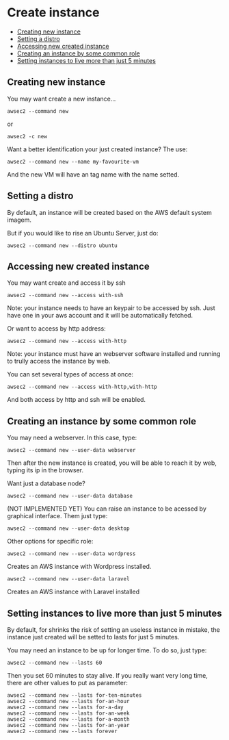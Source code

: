 # Create instance

* [Creating new instance](#Creating-new-instance)
* [Setting a distro](#Setting-a-distro)
* [Accessing new created instance](Accessing-new-created-instance)
* [Creating an instance by some common role](#Creating-an-instance-by-some-common-role)
* [Setting instances to live more than just 5 minutes](#Setting-instances-to-live-more-than-just-5-minutes)

## Creating new instance

You may want create a new instance...

```
awsec2 --command new
```
or
```
awsec2 -c new
```

Want a better identification your just created instance? The use:
```
awsec2 --command new --name my-favourite-vm
```
And the new VM will have an tag name with the name setted.

## Setting a distro

By default, an instance will be created based on the AWS default system imagem.

But if you would like to rise an Ubuntu Server, just do:

```
awsec2 --command new --distro ubuntu
```

## Accessing new created instance

You may want create and access it by ssh
```
awsec2 --command new --access with-ssh
```
Note: your instance needs to have an keypair to be accessed by ssh. Just have one in your aws account and it will be automatically fetched.

Or want to access by http address:
```
awsec2 --command new --access with-http
```
Note: your instance must have an webserver software installed and running to trully access the instance by web.

You can set several types of access at once:
```
awsec2 --command new --access with-http,with-http
```
And both access by http and ssh will be enabled.

## Creating an instance by some common role

You may need a webserver. In this case, type:
```
awsec2 --command new --user-data webserver
```
Then after the new instance is created, you will be able to reach it by web, typing its ip in the browser.

Want just a database node?
```
awsec2 --command new --user-data database
```

(NOT IMPLEMENTED YET) You can raise an instance to be acessed by graphical interface. Them just type:
```
awsec2 --command new --user-data desktop
```

Other options for specific role:

```
awsec2 --command new --user-data wordpress
```
Creates an AWS instance with Wordpress installed.

```
awsec2 --command new --user-data laravel
```
Creates an AWS instance with Laravel installed

## Setting instances to live more than just 5 minutes

By default, for shrinks the risk of setting an useless instance in mistake, the instance just created will be setted to lasts for just 5 minutes.

You may need an instance to be up for longer time. To do so, just type:

```
awsec2 --command new --lasts 60
```
Then you set 60 minutes to stay alive. If you really want very long time, there are other values to put as parameter:
```
awsec2 --command new --lasts for-ten-minutes
awsec2 --command new --lasts for-an-hour
awsec2 --command new --lasts for-a-day
awsec2 --command new --lasts for-an-week
awsec2 --command new --lasts for-a-month
awsec2 --command new --lasts for-an-year
awsec2 --command new --lasts forever
```

